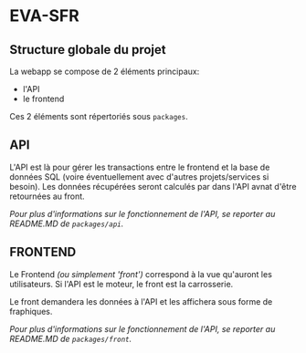 # EVA-SFR

## Structure globale du projet

La webapp se compose de 2 éléments principaux:

- l'API
- le frontend

Ces 2 éléments sont répertoriés sous `packages`.

## API

L'API est là pour gérer les transactions entre le frontend et la base de données SQL (voire éventuellement avec d'autres projets/services si besoin). Les données récupérées seront calculés par dans l'API avnat d'être retournées au front.

_Pour plus d'informations sur le fonctionnement de l'API, se reporter au README.MD de `packages/api`._

## FRONTEND

Le Frontend _(ou simplement 'front')_ correspond à la vue qu'auront les utilisateurs. Si l'API est le moteur, le front est la carrosserie.

Le front demandera les données à l'API et les affichera sous forme de fraphiques.

_Pour plus d'informations sur le fonctionnement de l'API, se reporter au README.MD de `packages/front`._
